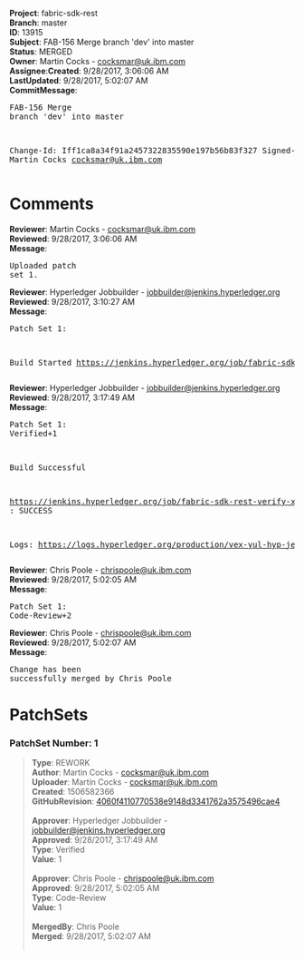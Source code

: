 <strong>Project</strong>: fabric-sdk-rest</br><strong>Branch</strong>: master<br><strong>ID</strong>: 13915<br><strong>Subject</strong>: FAB-156 Merge branch 'dev' into master<br><strong>Status</strong>: MERGED<br><strong>Owner</strong>: Martin Cocks - cocksmar@uk.ibm.com<br><strong>Assignee</strong>:<strong>Created</strong>: 9/28/2017, 3:06:06 AM<br><strong>LastUpdated</strong>: 9/28/2017, 5:02:07 AM<br><strong>CommitMessage</strong>:<br><pre>FAB-156 Merge branch 'dev' into master

Change-Id: Iff1ca8a34f91a2457322835590e197b56b83f327
Signed-off-by: Martin Cocks <cocksmar@uk.ibm.com>
</pre><h1>Comments</h1><strong>Reviewer</strong>: Martin Cocks - cocksmar@uk.ibm.com<br><strong>Reviewed</strong>: 9/28/2017, 3:06:06 AM<br><strong>Message</strong>: <pre>Uploaded patch set 1.</pre><strong>Reviewer</strong>: Hyperledger Jobbuilder - jobbuilder@jenkins.hyperledger.org<br><strong>Reviewed</strong>: 9/28/2017, 3:10:27 AM<br><strong>Message</strong>: <pre>Patch Set 1:

Build Started https://jenkins.hyperledger.org/job/fabric-sdk-rest-verify-x86_64/27/</pre><strong>Reviewer</strong>: Hyperledger Jobbuilder - jobbuilder@jenkins.hyperledger.org<br><strong>Reviewed</strong>: 9/28/2017, 3:17:49 AM<br><strong>Message</strong>: <pre>Patch Set 1: Verified+1

Build Successful 

https://jenkins.hyperledger.org/job/fabric-sdk-rest-verify-x86_64/27/ : SUCCESS

Logs: https://logs.hyperledger.org/production/vex-yul-hyp-jenkins-1/fabric-sdk-rest-verify-x86_64/27</pre><strong>Reviewer</strong>: Chris Poole - chrispoole@uk.ibm.com<br><strong>Reviewed</strong>: 9/28/2017, 5:02:05 AM<br><strong>Message</strong>: <pre>Patch Set 1: Code-Review+2</pre><strong>Reviewer</strong>: Chris Poole - chrispoole@uk.ibm.com<br><strong>Reviewed</strong>: 9/28/2017, 5:02:07 AM<br><strong>Message</strong>: <pre>Change has been successfully merged by Chris Poole</pre><h1>PatchSets</h1><h3>PatchSet Number: 1</h3><blockquote><strong>Type</strong>: REWORK<br><strong>Author</strong>: Martin Cocks - cocksmar@uk.ibm.com<br><strong>Uploader</strong>: Martin Cocks - cocksmar@uk.ibm.com<br><strong>Created</strong>: 1506582366<br><strong>GitHubRevision</strong>: [4060f4110770538e9148d3341762a3575496cae4](https://github.com/hyperledger/fabric-sdk-rest/commit/4060f4110770538e9148d3341762a3575496cae4)<br><br><strong>Approver</strong>: Hyperledger Jobbuilder - jobbuilder@jenkins.hyperledger.org<br><strong>Approved</strong>: 9/28/2017, 3:17:49 AM<br><strong>Type</strong>: Verified<br><strong>Value</strong>: 1<br><br><strong>Approver</strong>: Chris Poole - chrispoole@uk.ibm.com<br><strong>Approved</strong>: 9/28/2017, 5:02:05 AM<br><strong>Type</strong>: Code-Review<br><strong>Value</strong>: 1<br><br><strong>MergedBy</strong>: Chris Poole<br><strong>Merged</strong>: 9/28/2017, 5:02:07 AM<br><br></blockquote>